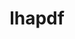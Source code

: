 ---
title: "lhapdf"
layout: cache
categories: [package, develop]
meta: {"compilers": ["gcc@=11.4.0"], "num_specs": 9, "num_specs_by_stack": {"hep": 9, "root": 9}, "oss": ["ubuntu22.04"], "platforms": ["linux"], "stacks": ["hep", "root"], "targets": ["x86_64_v3"], "versions": ["6.5.5"]}
spec_details: [{"compiler": "gcc@=11.4.0", "hash": "ajw7l6vyfqqdwv6rtwe7rdmik5rawj6j", "os": "ubuntu22.04", "platform": "linux", "size": "-", "stacks": ["hep", "root"], "target": "x86_64_v3", "variants": ["build_system=autotools", "+python"], "versions": ["6.5.5"]}, {"compiler": "gcc@=11.4.0", "hash": "bddkggu7tlrvolbuojiaic7j5fduwuvf", "os": "ubuntu22.04", "platform": "linux", "size": "-", "stacks": ["hep", "root"], "target": "x86_64_v3", "variants": ["build_system=autotools", "+python"], "versions": ["6.5.5"]}, {"compiler": "gcc@=11.4.0", "hash": "cfhbxps4r66nccs4km6nqp4u6gilbqnc", "os": "ubuntu22.04", "platform": "linux", "size": "-", "stacks": ["hep", "root"], "target": "x86_64_v3", "variants": ["build_system=autotools", "+python"], "versions": ["6.5.5"]}, {"compiler": "gcc@=11.4.0", "hash": "f5qmmazaael62gk67mvncqsd3uty3fwc", "os": "ubuntu22.04", "platform": "linux", "size": "-", "stacks": ["hep", "root"], "target": "x86_64_v3", "variants": ["build_system=autotools", "+python"], "versions": ["6.5.5"]}, {"compiler": "gcc@=11.4.0", "hash": "fbycz65aal6y7l5rqo24wacl2xvwenlh", "os": "ubuntu22.04", "platform": "linux", "size": "-", "stacks": ["hep", "root"], "target": "x86_64_v3", "variants": ["build_system=autotools", "+python"], "versions": ["6.5.5"]}, {"compiler": "gcc@=11.4.0", "hash": "gbzjiden6v334xrpltaj4wz5pxg5xqqh", "os": "ubuntu22.04", "platform": "linux", "size": "-", "stacks": ["hep", "root"], "target": "x86_64_v3", "variants": ["build_system=autotools", "+python"], "versions": ["6.5.5"]}, {"compiler": "gcc@=11.4.0", "hash": "ileozejgttmiaoc3mkz22cb2ethx45kb", "os": "ubuntu22.04", "platform": "linux", "size": "-", "stacks": ["hep", "root"], "target": "x86_64_v3", "variants": ["build_system=autotools", "+python"], "versions": ["6.5.5"]}, {"compiler": "gcc@=11.4.0", "hash": "mhnpjtpbrlv5y4eyewkqx5ke3gr4icwn", "os": "ubuntu22.04", "platform": "linux", "size": "-", "stacks": ["hep", "root"], "target": "x86_64_v3", "variants": ["build_system=autotools", "+python"], "versions": ["6.5.5"]}, {"compiler": "gcc@=11.4.0", "hash": "sfmqjscqrkpefhv2awnnh7ow7pkhthkn", "os": "ubuntu22.04", "platform": "linux", "size": "-", "stacks": ["hep", "root"], "target": "x86_64_v3", "variants": ["build_system=autotools", "+python"], "versions": ["6.5.5"]}]
---